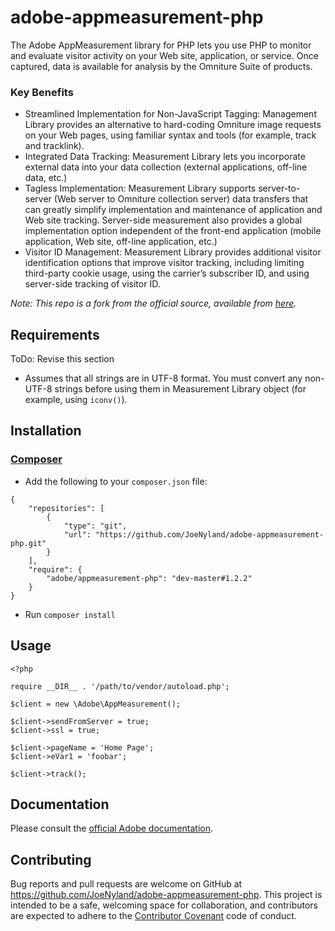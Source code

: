 # adobe-appmeasurement-php

The Adobe AppMeasurement library for PHP lets you use PHP to monitor and evaluate visitor activity on your Web site, application, or service. Once captured, data is available for analysis by the Omniture Suite of products.

### Key Benefits

* Streamlined Implementation for Non-JavaScript Tagging: Management Library provides an alternative to hard-coding Omniture image requests on your Web pages, using familiar syntax and tools (for example, track and tracklink).
* Integrated Data Tracking: Measurement Library lets you incorporate external data into your data collection (external applications, off-line data, etc.)
* Tagless Implementation: Measurement Library supports server-to-server (Web server to Omniture collection server) data transfers that can greatly simplify implementation and maintenance of application and Web site tracking. Server-side measurement also provides a global implementation option independent of the front-end application (mobile application, Web site, off-line application, etc.)
* Visitor ID Management: Measurement Library provides additional visitor identification options that improve visitor tracking, including limiting third-party cookie usage, using the carrier’s subscriber ID, and using server-side tracking of visitor ID.

*Note: This repo is a fork from the official source, available from [here][source-download].*

## Requirements

ToDo: Revise this section
* Assumes that all strings are in UTF-8 format. You must convert any non-UTF-8 strings before using them in Measurement Library object (for example, using `iconv()`).

## Installation

### [Composer][composer]

* Add the following to your `composer.json` file:
```
{
    "repositories": [
        {
            "type": "git",
            "url": "https://github.com/JoeNyland/adobe-appmeasurement-php.git"
        }
    ],
    "require": {
        "adobe/appmeasurement-php": "dev-master#1.2.2"
    }
}
```
* Run `composer install`

## Usage
```
<?php

require __DIR__ . '/path/to/vendor/autoload.php';

$client = new \Adobe\AppMeasurement();

$client->sendFromServer = true;
$client->ssl = true;

$client->pageName = 'Home Page';
$client->eVar1 = 'foobar';

$client->track();
```

## Documentation
Please consult the [official Adobe documentation][adobe-documentation-pdf].

## Contributing

Bug reports and pull requests are welcome on GitHub at https://github.com/JoeNyland/adobe-appmeasurement-php. This project is intended to be a safe, welcoming space for collaboration, and contributors are expected to adhere to the [Contributor Covenant](http://contributor-covenant.org) code of conduct.

[source-download]: https://marketing.adobe.com/developer/download/file/L2RldmVsb3Blci91cGxvYWRzL2dhbGxlcnlfY29kZS8wNTdlMTE2NGU4YWQ2ODE3MDRhOGJkZTMzZWNmYWU0OGNmYzNiNTM5LnppcA%3D%3D/UEhQTWVhc3VyZW1lbnQuemlw
[composer]: https://getcomposer.org/
[adobe-documentation-pdf]: https://marketing.adobe.com/resources/help/fr_FR/sc/appmeasurement/php/oms_sc_appmeasure_php.pdf
